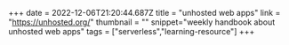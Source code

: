 +++
date = 2022-12-06T21:20:44.687Z
title = "unhosted web apps"
link = "https://unhosted.org/"
thumbnail = ""
snippet="weekly handbook about unhosted web apps"
tags = ["serverless","learning-resource"]
+++

